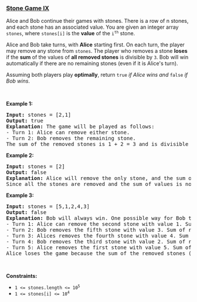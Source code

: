 ### [Stone Game IX](https://leetcode.com/problems/stone-game-ix)

<p>Alice and Bob continue their games with stones. There is a row of n stones, and each stone has an associated value. You are given an integer array <code>stones</code>, where <code>stones[i]</code> is the <strong>value</strong> of the <code>i<sup>th</sup></code> stone.</p>

<p>Alice and Bob take turns, with <strong>Alice</strong> starting first. On each turn, the player may remove any stone from <code>stones</code>. The player who removes a stone <strong>loses</strong> if the <strong>sum</strong> of the values of <strong>all removed stones</strong> is divisible by <code>3</code>. Bob will win automatically if there are no remaining stones (even if it is Alice&#39;s turn).</p>

<p>Assuming both players play <strong>optimally</strong>, return <code>true</code> <em>if Alice wins and</em> <code>false</code> <em>if Bob wins</em>.</p>

<p>&nbsp;</p>
<p><strong class="example">Example 1:</strong></p>

<pre>
<strong>Input:</strong> stones = [2,1]
<strong>Output:</strong> true
<strong>Explanation:</strong>&nbsp;The game will be played as follows:
- Turn 1: Alice can remove either stone.
- Turn 2: Bob removes the remaining stone. 
The sum of the removed stones is 1 + 2 = 3 and is divisible by 3. Therefore, Bob loses and Alice wins the game.
</pre>

<p><strong class="example">Example 2:</strong></p>

<pre>
<strong>Input:</strong> stones = [2]
<strong>Output:</strong> false
<strong>Explanation:</strong>&nbsp;Alice will remove the only stone, and the sum of the values on the removed stones is 2. 
Since all the stones are removed and the sum of values is not divisible by 3, Bob wins the game.
</pre>

<p><strong class="example">Example 3:</strong></p>

<pre>
<strong>Input:</strong> stones = [5,1,2,4,3]
<strong>Output:</strong> false
<strong>Explanation:</strong> Bob will always win. One possible way for Bob to win is shown below:
- Turn 1: Alice can remove the second stone with value 1. Sum of removed stones = 1.
- Turn 2: Bob removes the fifth stone with value 3. Sum of removed stones = 1 + 3 = 4.
- Turn 3: Alices removes the fourth stone with value 4. Sum of removed stones = 1 + 3 + 4 = 8.
- Turn 4: Bob removes the third stone with value 2. Sum of removed stones = 1 + 3 + 4 + 2 = 10.
- Turn 5: Alice removes the first stone with value 5. Sum of removed stones = 1 + 3 + 4 + 2 + 5 = 15.
Alice loses the game because the sum of the removed stones (15) is divisible by 3. Bob wins the game.
</pre>

<p>&nbsp;</p>
<p><strong>Constraints:</strong></p>

<ul>
	<li><code>1 &lt;= stones.length &lt;= 10<sup>5</sup></code></li>
	<li><code>1 &lt;= stones[i] &lt;= 10<sup>4</sup></code></li>
</ul>
